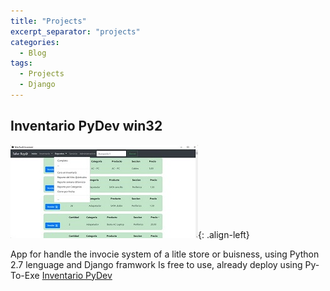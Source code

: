 ```yaml
---
title: "Projects"
excerpt_separator: "projects"
categories:
  - Blog
tags:
  - Projects
  - Django
---
```


## Inventario PyDev win32
![image-left](/assets/images/Inventario-PyDev.jpg){: .align-left}

App for handle the invocie system of a litle store or buisness, using Python 2.7 lenguage and  Django framwork
Is free to use, already deploy using Py-To-Exe
[Inventario PyDev](https://github.com/bash20cu/inventario_py_dev_0.5)
